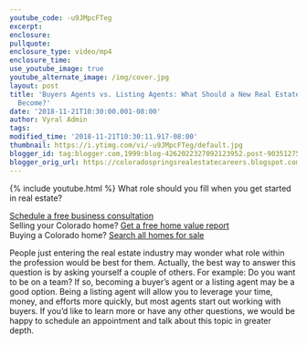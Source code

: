 ```yaml
---
youtube_code: -u9JMpcFTeg
excerpt:
enclosure:
pullquote:
enclosure_type: video/mp4
enclosure_time:
use_youtube_image: true
youtube_alternate_image: /img/cover.jpg
layout: post
title: 'Buyers Agents vs. Listing Agents: What Should a New Real Estate Professional
  Become?'
date: '2018-11-21T10:30:00.001-08:00'
author: Vyral Admin
tags:
modified_time: '2018-11-21T10:30:11.917-08:00'
thumbnail: https://i.ytimg.com/vi/-u9JMpcFTeg/default.jpg
blogger_id: tag:blogger.com,1999:blog-4262022327092123952.post-9035127522359703084
blogger_orig_url: https://coloradospringsrealestatecareers.blogspot.com/2018/11/buyers-agents-vs-listing-agents-what.html
---
```

{% include youtube.html %}
What role should you fill when you get started in real estate?

<div class="post-cta">
<a href="/contact/" target="_blank">Schedule a free business consultation</a><br>
Selling your Colorado home? <a href="http://www.coloradohomesvalue.com/" target="_blank">Get a free home value report<br>  </a>
Buying a Colorado home? <a href="http://www.coloradospringstophomes.com/" target="_blank">Search all homes for sale</a>
</div>

People just entering the real estate industry may wonder what role within the profession would be best for them. Actually, the best way to answer this question is by asking yourself a couple of others. For example: Do you want to be on a team? If so, becoming a buyer’s agent or a listing agent may be a good option. Being a listing agent will allow you to leverage your time, money, and efforts more quickly, but most agents start out working with buyers. If you’d like to learn more or have any other questions, we would be happy to schedule an appointment and talk about this topic in greater depth.
